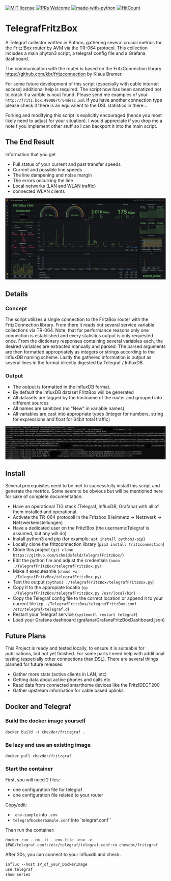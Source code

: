 [![MIT license](https://img.shields.io/github/license/Schmidsfeld/TelefrafFritzBox?color=blue)](https://opensource.org/licenses/MIT)
[![PRs Welcome](https://img.shields.io/badge/PRs-welcome-brightgreen.svg)](https://github.com/Schmidsfeld/TelefrafFritzBox/compare)
[![made-with-python](https://img.shields.io/badge/Python-3.7%2C%203.8-green)](https://www.python.org)
[![HitCount](http://hits.dwyl.com/Schmidsfeld/TelefrafFritzBox.svg)](http://hits.dwyl.com/Schmidsfeld/TelefrafFritzBox)

# TelegrafFritzBox
A Telegraf collector written in Phthon, gathering several crucial metrics for the Fritz!Box router by AVM via the TR-064 protocol. This collection includes a main phyton3 script, a telegraf config file and a Grafana dashboard.

The communication with the router is based on the FritzConnection library https://github.com/kbr/fritzconnection by Klaus Bremer.

For some future development of this script (especially with cable internet access) additional help is required. The script now has been sanatized not to crash if a varible is nout found. Please send me examples of your
`http://fritz.box:49000/tr64desc.xml`
If you have another connection type please check it there is an equivalent to the DSL statistics in there...

Forking and modifying this script is explicitly encouraged (hence you most likely need to adjust for your situation). I would appreciate if you drop me a note f you implement other stuff so I can backport it into the main script. 


## The End Result
Information that you get
* Full status of your current and past transfer speeds
* Current and possible line speeds
* The line dampening and noise margin
* The errors occurring the line
* Local networks (LAN and WLAN traffic)
* connected WLAN clients

![Grafana dashboard](doc/FritzBoxDashboard.png?raw=true)

## Details
### Concept
The script utilizes a single connection to the FritzBox router with the FritzConnection library. From there it reads out several service variable collections via TR-064. Note, that for performance reasons only one connection is established and every statistics output is only requested once. From the dictionary responses containing several variables each, the desired variables are extracted manually and parsed. The parsed arguments are then formatted appropriately as integers or strings according to the influxDB naming scheme. Lastly the gathered information is output as several lines in the format directly digested by Telegraf / InfluxDB.

### Output
* The output is formatted in the influxDB format. 
* By default the influxDB dataset FritzBox will be generated
* All datasets are tagged by the hostname of the router and grouped into different sources
* All names are sanitized (no "New" in variable names)
* All variables are cast into appropriate types (integer for numbers, string for expressions and float for 64bit total traffic)

![Grafana dashboard](doc/OutputScript.png?raw=true)

## Install
Several prerequisites need to be met to successfully install this script and generate the metrics. Some seem to be obvious but will be mentioned here for sake of complete documentation. 
* Have an operational TIG stack (Telegraf, InfluxDB, Grafana) with all of them installed and operational.
* Activate the TR-064 protocoll in the Fritzbox (Heimnetz -> Netzwerk -> Netzwerkeinstellungen)
* Have a dedicated user on the Fritz!Box (the username:Telegraf is assumed, but any will do)
* Install python3 and pip  (for example: `apt install python3-pip`)
* Locally clone the fritzconnection library (`pip3 install fritzconnection`)
* Clone this project (`git clone https://github.com/Schmidsfeld/TelegrafFritzBox/`)
* Edit the python file and adjust the credentials (`nano ./TelegrafFritzBox/telegrafFritzBox.py`)
* Make it executeamle (`chmod +x ./TelegrafFritzBox/telegrafFritzBox.py`)
* Test the output (`python3 ./TelegrafFritzBox/telegrafFritzBox.py`)
* Copy it to the appropiate locatio (`cp ./TelegrafFritzBox/telegrafFritzBox.py /usr/local/bin`)
* Copy the Telegraf config file to the correct location or append it to your current file (`cp ./TelegrafFritzBox/telegrafFritzBox.conf /etc/telegraf/telegraf.d`)
* Restart your Telegraf service (`systemctl restart telegraf`)
* Load your Grafana dashboard (grafana/GrafanaFritzBoxDashboard.json)

## Future Plans
This Project is ready and tested locally, to ensure it is suiteable for publications, but not yet finished. For some parts I need help with additional testing (especially other connections than DSL). There are several things planned for future releases:
* Gather more stats (active clients in LAN, etc)
* Getting data about active phones and calls etc
* Read data from connected smarthome devices like the Fritz!DECT200
* Gather upstream information for cable based uplinks

## Docker and Telegraf

### Build the docker image yourself

```
docker build -t chevdor/fritzgraf . 
```

### Be lazy and use an existing image

```
docker pull chevdor/fritzgraf
```

### Start the container

First, you will need 2 files:
- one configuration file for telegraf
- one configuration file related to your router

Copy/edit:
- `.env-sample` into `.env`
- `telegrafDockerSample.conf` into `telegraf.conf``

Then run the container:

```
docker run --rm -it --env-file .env -v $PWD/telegraf.conf:/etc/telegraf/telegraf.conf:ro chevdor/fritzgraf
````

After 30s, you can connect to your influxdb and check.

```
influx --host IP_of_your_DockerImage
use telegraf
show series
````

